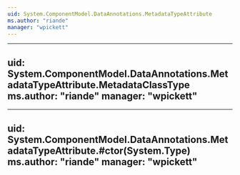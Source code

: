 ```yaml
---
uid: System.ComponentModel.DataAnnotations.MetadataTypeAttribute
ms.author: "riande"
manager: "wpickett"
---
```


---
uid: System.ComponentModel.DataAnnotations.MetadataTypeAttribute.MetadataClassType
ms.author: "riande"
manager: "wpickett"
---

---
uid: System.ComponentModel.DataAnnotations.MetadataTypeAttribute.#ctor(System.Type)
ms.author: "riande"
manager: "wpickett"
---
